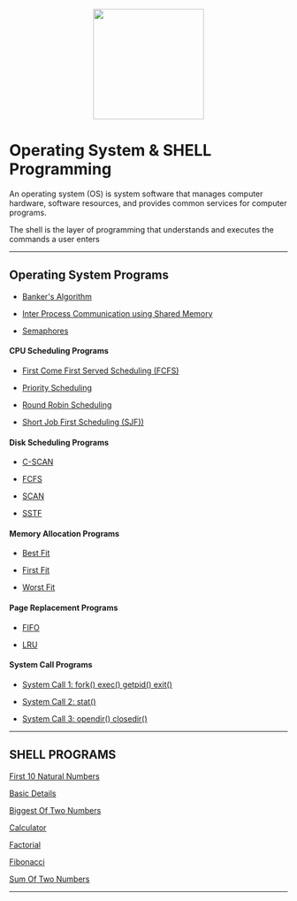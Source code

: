 [<p align="center">
<img src="https://img.icons8.com/color/96/000000/linux--v1.png" height='200'></p>](https://www.google.com/search?q=java&oq=java&aqs=chrome..69i57j69i59l3j69i60j69i65j69i60l2.1810j0j7&sourceid=chrome&ie=UTF-8)

# Operating System & SHELL Programming
An operating system (OS) is system software that manages computer hardware, software resources, and provides common services for computer programs.

The shell is the layer of programming that understands and executes the commands a user enters

---

## Operating System Programs

* [Banker's Algorithm](https://github.com/004Ajay/OperatingSystem/blob/main/bankersAlgorithm.c)

* [Inter Process Communication using Shared Memory](https://github.com/004Ajay/OperatingSystem/blob/main/ipc.c)

* [Semaphores](https://github.com/004Ajay/OperatingSystem/blob/main/semaphores.c)


#### CPU Scheduling Programs

* [First Come First Served Scheduling (FCFS)](https://github.com/004Ajay/OperatingSystem/blob/main/FCFS_Sch.c)

* [Priority Scheduling](https://github.com/004Ajay/OperatingSystem/blob/main/Priority_Sch.c)

* [Round Robin Scheduling](https://github.com/004Ajay/OperatingSystem/blob/main/RoundRobin_Sch.c)

* [Short Job First Scheduling (SJF))](https://github.com/004Ajay/OperatingSystem/blob/main/SJF_Sch.c)


#### Disk Scheduling Programs

* [C-SCAN](https://github.com/004Ajay/OperatingSystem/blob/main/cscan.c)

* [FCFS](https://github.com/004Ajay/OperatingSystem/blob/main/fcfs.c)

* [SCAN](https://github.com/004Ajay/OperatingSystem/blob/main/scan.c)

* [SSTF](https://github.com/004Ajay/OperatingSystem/blob/main/sstf.c)


#### Memory Allocation Programs

* [Best Fit](https://github.com/004Ajay/OperatingSystem/blob/main/best.c)

* [First Fit](https://github.com/004Ajay/OperatingSystem/blob/main/first.c)

* [Worst Fit](https://github.com/004Ajay/OperatingSystem/blob/main/worst.c)


#### Page Replacement Programs

* [FIFO](https://github.com/004Ajay/OperatingSystem/blob/main/fifo.c)

* [LRU](https://github.com/004Ajay/OperatingSystem/blob/main/lru.c)


#### System Call Programs

* [System Call 1: fork() exec() getpid() exit()](https://github.com/004Ajay/OperatingSystem/blob/main/SysCallForkExec.c) 

* [System Call 2: stat()](https://github.com/004Ajay/OperatingSystem/blob/main/SysCallStat.c)

* [System Call 3: opendir() closedir()](https://github.com/004Ajay/OperatingSystem/blob/main/SysCallDir.c)

---

## SHELL PROGRAMS
[First 10 Natural Numbers](https://github.com/004Ajay/OperatingSystem/blob/main/10NatNums.sh) 

[Basic Details](https://github.com/004Ajay/OperatingSystem/blob/main/BasicDetails.sh) 

[Biggest Of Two Numbers](https://github.com/004Ajay/OperatingSystem/blob/main/BiggestOfTwoNums.sh)

[Calculator](https://github.com/004Ajay/OperatingSystem/blob/main/calculator.sh) 

[Factorial](https://github.com/004Ajay/OperatingSystem/blob/main/Factorial.sh) 

[Fibonacci](https://github.com/004Ajay/OperatingSystem/blob/main/Fibonacci.sh) 

[Sum Of Two Numbers](https://github.com/004Ajay/OperatingSystem/blob/main/SumOfTwoNums.sh) 

---